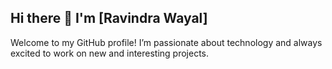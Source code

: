 ## Hi there 👋 I'm [Ravindra Wayal]
Welcome to my GitHub profile! I’m passionate about technology and always excited to work on new and interesting projects.
<!--


- 🔭 I have worked on **a B2B application** and **React web development**.
- 🌱 I’m currently learning **Spring Boot**, and **Microservices architecture**.
- 👯 I’m looking to collaborate on **web development projects**, particularly with **Java** and **React**.
- 🤔 I’m looking for help with **API performance optimization** and **scalable backend systems**.
- 💬 Ask me about **backend development**, **React**, **Spring Boot**, and **MySQL**.
- 📫 How to reach me: [rwayal976@gmail.com] | https://www.linkedin.com/in/ravindra-wayal-b21b742a3/
- 😄 Pronouns: He/Him
- ⚡ Fun fact: LIKE GYM IS GOOD FOR YOUR BODY HEALTH ,CODING IS GOOD FOR YOUR BRAIN HEALTH!

.
.
